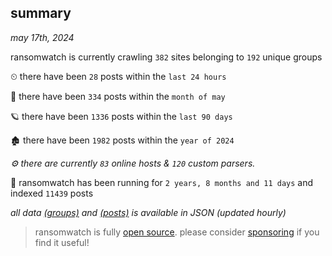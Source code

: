 
## summary
_may 17th, 2024_

ransomwatch is currently crawling `382` sites belonging to `192` unique groups

⏲ there have been `28` posts within the `last 24 hours`

🦈 there have been `334` posts within the `month of may`

🪐 there have been `1336` posts within the `last 90 days`

🏚 there have been `1982` posts within the `year of 2024`

_⚙️ there are currently `83` online hosts & `120` custom parsers._

🦕 ransomwatch has been running for `2 years, 8 months and 11 days` and indexed `11439` posts

_all data  [(groups)](http://ransomwhat.telemetry.ltd/groups) and [(posts)](http://ransomwhat.telemetry.ltd/posts) is available in JSON (updated hourly)_

> ransomwatch is fully [open source](https://github.com/joshhighet/ransomwatch#ransomwatch--). please consider [sponsoring](https://github.com/sponsors/joshhighet) if you find it useful!
